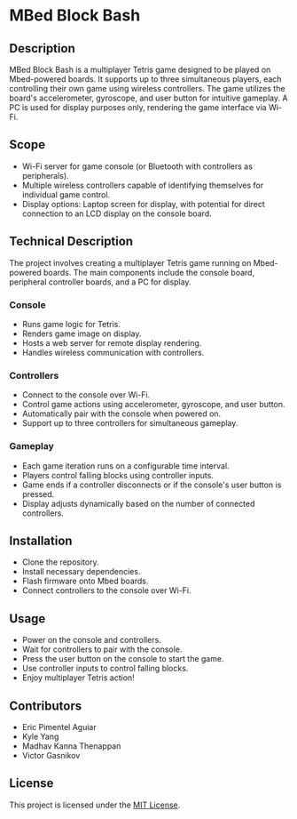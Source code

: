 # MBed Block Bash

## Description
MBed Block Bash is a multiplayer Tetris game designed to be played on Mbed-powered boards. It supports up to three simultaneous players, each controlling their own game using wireless controllers. The game utilizes the board's accelerometer, gyroscope, and user button for intuitive gameplay. A PC is used for display purposes only, rendering the game interface via Wi-Fi.

## Scope
- Wi-Fi server for game console (or Bluetooth with controllers as peripherals).
- Multiple wireless controllers capable of identifying themselves for individual game control.
- Display options: Laptop screen for display, with potential for direct connection to an LCD display on the console board.

## Technical Description
The project involves creating a multiplayer Tetris game running on Mbed-powered boards. The main components include the console board, peripheral controller boards, and a PC for display.

### Console
- Runs game logic for Tetris.
- Renders game image on display.
- Hosts a web server for remote display rendering.
- Handles wireless communication with controllers.

### Controllers
- Connect to the console over Wi-Fi.
- Control game actions using accelerometer, gyroscope, and user button.
- Automatically pair with the console when powered on.
- Support up to three controllers for simultaneous gameplay.

### Gameplay
- Each game iteration runs on a configurable time interval.
- Players control falling blocks using controller inputs.
- Game ends if a controller disconnects or if the console's user button is pressed.
- Display adjusts dynamically based on the number of connected controllers.

## Installation
- Clone the repository.
- Install necessary dependencies.
- Flash firmware onto Mbed boards.
- Connect controllers to the console over Wi-Fi.

## Usage
- Power on the console and controllers.
- Wait for controllers to pair with the console.
- Press the user button on the console to start the game.
- Use controller inputs to control falling blocks.
- Enjoy multiplayer Tetris action!

## Contributors
- Eric Pimentel Aguiar
- Kyle Yang
- Madhav Kanna Thenappan
- Victor Gasnikov

## License
This project is licensed under the [MIT License](link).

